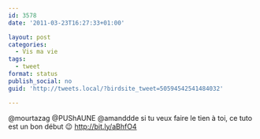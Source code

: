 ```yaml
---
id: 3578
date: '2011-03-23T16:27:33+01:00'

layout: post
categories:
  - Vis ma vie
tags:
  - tweet
format: status
publish_social: no
guid: 'http://tweets.local/?birdsite_tweet=50594542541484032'

---
```


@mourtazag @PUShAUNE @amanddde si tu veux faire le tien à toi, ce tuto est un bon début 😉 http://bit.ly/aBhfO4